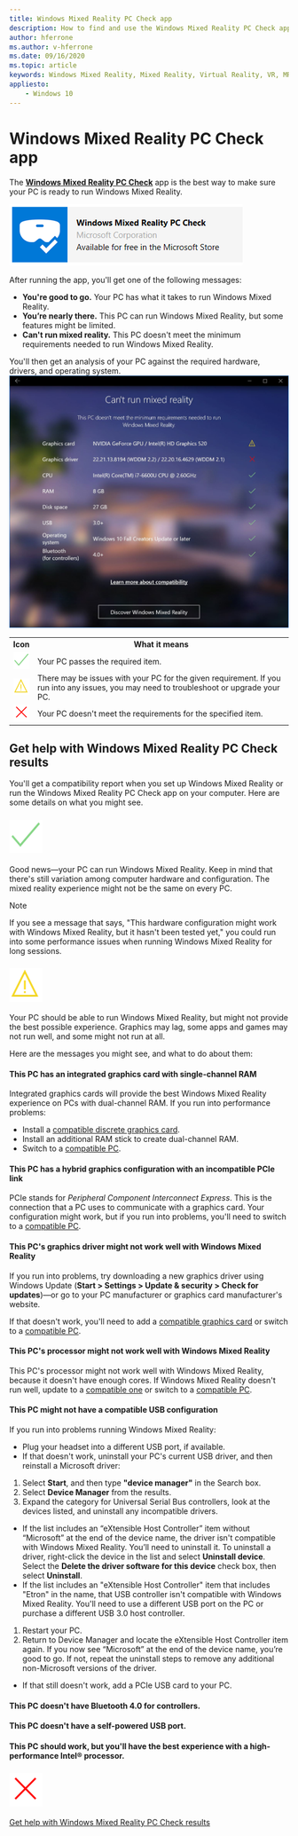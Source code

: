 ```yaml
---
title: Windows Mixed Reality PC Check app
description: How to find and use the Windows Mixed Reality PC Check app to test your PC's compatibility before purchasing a Windows Mixed Reality headset.
author: hferrone
ms.author: v-hferrone
ms.date: 09/16/2020
ms.topic: article
keywords: Windows Mixed Reality, Mixed Reality, Virtual Reality, VR, MR, compatible, compatibility, PC, system requirements
appliesto:
    - Windows 10
---
```


# Windows Mixed Reality PC Check app

The **[Windows Mixed Reality PC Check](windows-mixed-reality-pc-check-app.md)** app is the best way to make sure your PC is ready to run Windows Mixed Reality.

<a href="https://www.microsoft.com/store/productid/9NZVL19N7CNC"><img alt="Download Windows Mixed Reality PC Check app" src="images/WMR-PC-Check-app.png"/></a>

After running the app, you'll get one of the following messages:

* **You're good to go.** Your PC has what it takes to run Windows Mixed Reality.
* **You’re nearly there.** This PC can run Windows Mixed Reality, but some features might be limited.
* **Can't run mixed reality.** This PC doesn't meet the minimum requirements needed to run Windows Mixed Reality.

You'll then get an analysis of your PC against the required hardware, drivers, and operating system.
![Screenshot of Windows Mixed Reality PC Check](images/screenshot-mr-pc-check.jpg) 

<table>
<tr>
<th>Icon</th><th>What it means</th>
</tr><tr>
<td> <img alt="Succeeded" width="30" height="30" src="images/glyph-succeeded.png" /></td><td style="vertical-align: middle">Your PC passes the required item.</td>
</tr><tr>
<td> <img alt="Warning" width="30" height="30" src="images/glyph-warning.png" /></td><td style="vertical-align: middle">There may be issues with your PC for the given requirement. If you run into any issues, you may need to troubleshoot or upgrade your PC.</td>
</tr><tr>
<td> <img alt="Error" width="30" height="30" src="images/glyph-error.png" /></td><td style="vertical-align: middle">Your PC doesn't meet the requirements for the specified item.</td>
</tr>
</table>

## Get help with Windows Mixed Reality PC Check results

You'll get a compatibility report when you set up Windows Mixed Reality or run the Windows Mixed Reality PC Check app on your computer. Here are some details on what you might see.

### ![You're good to go](images/glyph-succeeded.png)

Good news—your PC can run Windows Mixed Reality. Keep in mind that there's still variation among computer hardware and configuration. The mixed reality experience might not be the same on every PC.

>[!NOTE]
>If you see a message that says, "This hardware configuration might work with Windows Mixed Reality, but it hasn't been tested yet," you could run into some performance issues when running Windows Mixed Reality for long sessions.

### ![You're nearly there](images/glyph-warning.png)

Your PC should be able to run Windows Mixed Reality, but might not provide the best possible experience. Graphics may lag, some apps and games may not run well, and some might not run at all.

Here are the messages you might see, and what to do about them:

#### This PC has an integrated graphics card with single-channel RAM

Integrated graphics cards will provide the best Windows Mixed Reality experience on PCs with dual-channel RAM. If you run into performance problems:

* Install a [compatible discrete graphics card](windows-mixed-reality-minimum-pc-hardware-compatibility-guidelines.md).
* Install an additional RAM stick to create dual-channel RAM.
* Switch to a [compatible PC](https://www.microsoft.com/windows/windows-mixed-reality-devices).

#### This PC has a hybrid graphics configuration with an incompatible PCIe link

PCIe stands for *Peripheral Component Interconnect Express*. This is the connection that a PC uses to communicate with a graphics card. Your configuration might work, but if you run into problems, you'll need to switch to a [compatible PC](https://www.microsoft.com/windows/windows-mixed-reality-devices).

#### This PC's graphics driver might not work well with Windows Mixed Reality

If you run into problems, try downloading a new graphics driver using Windows Update (**Start > Settings > Update & security > Check for updates**)—or go to your PC manufacturer or graphics card manufacturer's website.

If that doesn't work, you'll need to add a [compatible graphics card](windows-mixed-reality-minimum-pc-hardware-compatibility-guidelines.md) or switch to a [compatible PC](https://www.microsoft.com/windows/windows-mixed-reality-devices).

#### This PC's processor might not work well with Windows Mixed Reality

This PC's processor might not work well with Windows Mixed Reality, because it doesn't have enough cores. If Windows Mixed Reality doesn't run well, update to a [compatible one](windows-mixed-reality-minimum-pc-hardware-compatibility-guidelines.md) or switch to a [compatible PC](https://www.microsoft.com/windows/windows-mixed-reality-devices).

#### This PC might not have a compatible USB configuration

If you run into problems running Windows Mixed Reality:

* Plug your headset into a different USB port, if available.
* If that doesn't work, uninstall your PC's current USB driver, and then reinstall a Microsoft driver:

1. Select **Start**, and then type **"device manager"** in the Search box.
1. Select **Device Manager** from the results.
1. Expand the category for Universal Serial Bus controllers, look at the devices listed, and uninstall any incompatible drivers. 
 * If the list includes an “eXtensible Host Controller” item without “Microsoft” at the end of the device name, the driver isn't compatible with Windows Mixed Reality. You’ll need to uninstall it. To uninstall a driver, right-click the device in the list and select **Uninstall device**. Select the **Delete the driver software for this device** check box, then select **Uninstall**.
 * If the list includes an "eXtensible Host Controller" item that includes "Etron" in the name, that USB controller isn't compatible with Windows Mixed Reality. You'll need to use a different USB port on the PC or purchase a different USB 3.0 host controller.
1. Restart your PC. 
1. Return to Device Manager and locate the eXtensible Host Controller item again. If you now see “Microsoft” at the end of the device name, you’re good to go. If not, repeat the uninstall steps to remove any additional non-Microsoft versions of the driver.
* If that still doesn't work, add a PCIe USB card to your PC.

#### This PC doesn't have Bluetooth 4.0 for controllers.

#### This PC doesn't have a self-powered USB port.

#### This PC should work, but you'll have the best experience with a high-performance Intel® processor.

### ![Can't run mixed reality](images/glyph-error.png)

 [Get help with Windows Mixed Reality PC Check results](https://support.microsoft.com/en-us/help/4045777/windows-10-get-help-with-pc-compatibility-in-windows-mixed-reality)
